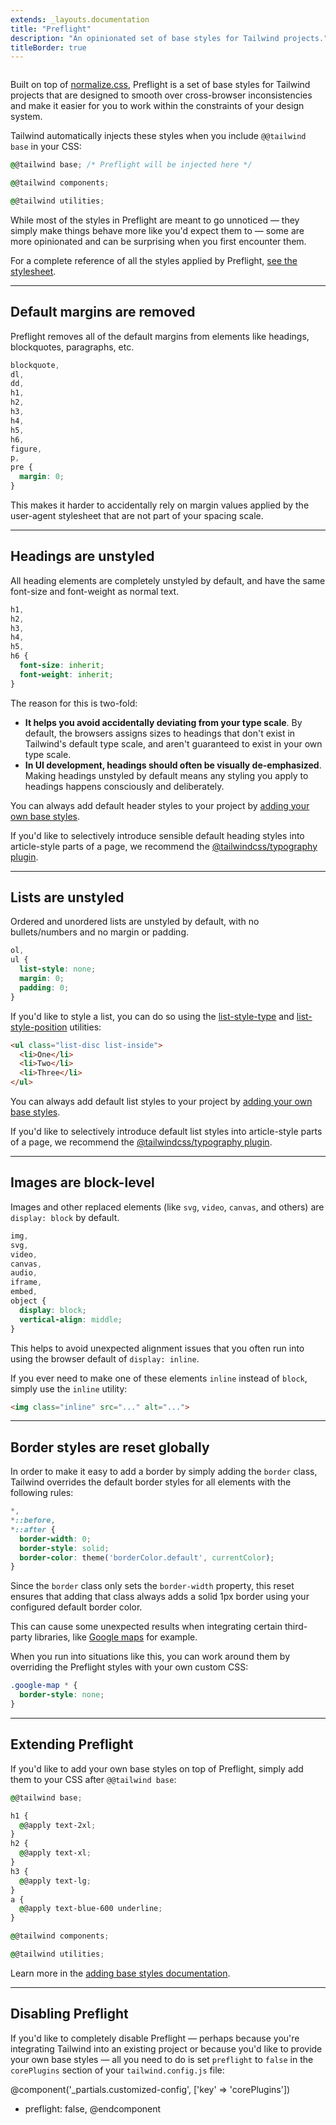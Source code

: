 ```yaml
---
extends: _layouts.documentation
title: "Preflight"
description: "An opinionated set of base styles for Tailwind projects."
titleBorder: true
---
```


<h2 style="font-size: 0" class="invisible m-0 -mb-6">Overview</h2>

Built on top of [normalize.css](https://github.com/necolas/normalize.css/), Preflight is a set of base styles for Tailwind projects that are designed to smooth over cross-browser inconsistencies and make it easier for you to work within the constraints of your design system.

Tailwind automatically injects these styles when you include `@@tailwind base` in your CSS:

```css
@@tailwind base; /* Preflight will be injected here */

@@tailwind components;

@@tailwind utilities;
```

While most of the styles in Preflight are meant to go unnoticed — they simply make things behave more like you'd expect them to — some are more opinionated and can be surprising when you first encounter them.

For a complete reference of all the styles applied by Preflight, [see the stylesheet](https://unpkg.com/tailwindcss/dist/base.css).

---

## Default margins are removed

Preflight removes all of the default margins from elements like headings, blockquotes, paragraphs, etc.

```css
blockquote,
dl,
dd,
h1,
h2,
h3,
h4,
h5,
h6,
figure,
p,
pre {
  margin: 0;
}
```

This makes it harder to accidentally rely on margin values applied by the user-agent stylesheet that are not part of your spacing scale.

---

## Headings are unstyled

All heading elements are completely unstyled by default, and have the same font-size and font-weight as normal text.

```css
h1,
h2,
h3,
h4,
h5,
h6 {
  font-size: inherit;
  font-weight: inherit;
}
```

The reason for this is two-fold:

- **It helps you avoid accidentally deviating from your type scale**. By default, the browsers assigns sizes to headings that don't exist in Tailwind's default type scale, and aren't guaranteed to exist in your own type scale.
- **In UI development, headings should often be visually de-emphasized**. Making headings unstyled by default means any styling you apply to headings happens consciously and deliberately.

You can always add default header styles to your project by [adding your own base styles](/docs/adding-base-styles).

If you'd like to selectively introduce sensible default heading styles into article-style parts of a page, we recommend the [@tailwindcss/typography plugin](/docs/typography-plugin/).

---

## Lists are unstyled

Ordered and unordered lists are unstyled by default, with no bullets/numbers and no margin or padding.

```css
ol,
ul {
  list-style: none;
  margin: 0;
  padding: 0;
}
```

If you'd like to style a list, you can do so using the [list-style-type](/docs/list-style-type) and [list-style-position](/docs/list-style-position) utilities:

```html
<ul class="list-disc list-inside">
  <li>One</li>
  <li>Two</li>
  <li>Three</li>
</ul>
```

You can always add default list styles to your project by [adding your own base styles](/docs/adding-base-styles).

If you'd like to selectively introduce default list styles into article-style parts of a page, we recommend the [@tailwindcss/typography plugin](/docs/typography-plugin/).

---

## Images are block-level

Images and other replaced elements (like `svg`, `video`, `canvas`, and others) are `display: block` by default.

```css
img,
svg,
video,
canvas,
audio,
iframe,
embed,
object {
  display: block;
  vertical-align: middle;
}
```

This helps to avoid unexpected alignment issues that you often run into using the browser default of `display: inline`.

If you ever need to make one of these elements `inline` instead of `block`, simply use the `inline` utility:

```html
<img class="inline" src="..." alt="...">
```

---

## Border styles are reset globally

In order to make it easy to add a border by simply adding the `border` class, Tailwind overrides the default border styles for all elements with the following rules:

```css
*,
*::before,
*::after {
  border-width: 0;
  border-style: solid;
  border-color: theme('borderColor.default', currentColor);
}
```

Since the `border` class only sets the `border-width` property, this reset ensures that adding that class always adds a solid 1px border using your configured default border color.

This can cause some unexpected results when integrating certain third-party libraries, like [Google maps](https://github.com/tailwindlabs/tailwindcss/issues/484) for example.

When you run into situations like this, you can work around them by overriding the Preflight styles with your own custom CSS:

```css
.google-map * {
  border-style: none;
}
```

---

## Extending Preflight

If you'd like to add your own base styles on top of Preflight, simply add them to your CSS after `@@tailwind base`:

```css
@@tailwind base;

h1 {
  @@apply text-2xl;
}
h2 {
  @@apply text-xl;
}
h3 {
  @@apply text-lg;
}
a {
  @@apply text-blue-600 underline;
}

@@tailwind components;

@@tailwind utilities;
```

Learn more in the [adding base styles documentation](/docs/adding-base-styles).

---

## Disabling Preflight

If you'd like to completely disable Preflight — perhaps because you're integrating Tailwind into an existing project or because you'd like to provide your own base styles — all you need to do is set `preflight` to `false` in the `corePlugins` section of your `tailwind.config.js` file:

@component('_partials.customized-config', ['key' => 'corePlugins'])
+ preflight: false,
@endcomponent
